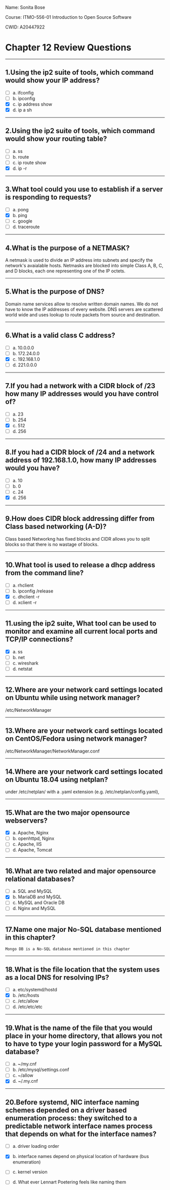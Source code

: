 Name: Sonita Bose

Course: ITMO-556-01 Introduction to Open Source Software

CWID: A20447922

# Chapter 12 Review Questions


---

## 1.Using the ip2 suite of tools, which command would show your IP address? 
- [ ] a. ifconfig 
- [ ] b. ipconfig 
- [X] c. ip address show 
- [X] d. ip a sh

---

## 2.Using the ip2 suite of tools, which command would show your routing table? 
- [ ] a. ss 
- [ ] b. route 
- [ ] c. ip route show 
- [X] d. ip -r

---

## 3.What tool could you use to establish if a server is responding to requests? 
- [ ] a. pong 
- [X] b. ping 
- [ ] c. google 
- [ ] d. traceroute

---

## 4.What is the purpose of a NETMASK?

A netmask is used to divide an IP address into subnets and specify the network's avaialable hosts.
Netmasks are blocked into simple Class A, B, C, and D blocks, each one representing one of the IP octets. 

---

## 5.What is the purpose of DNS?

Domain name services allow to resolve written domain names. We do not have to know the IP addresses
of every  website. DNS servers are scattered world wide and uses lookup to route packets from source and destination.

---

## 6.What is a valid class C address? 
- [ ] a. 10.0.0.0 
- [ ] b. 172.24.0.0 
- [x] c. 192.168.1.0 
- [ ] d. 221.0.0.0

---

## 7.If you had a network with a CIDR block of /23 how many IP addresses would you have control of? 
- [ ] a. 23 
- [ ] b. 254 
- [X] c. 512 
- [ ] d. 256

---

## 8.If you had a CIDR block of /24 and a network address of 192.168.1.0, how many IP addresses would you have? 
- [ ] a. 10 
- [ ] b. 0 
- [ ] c. 24 
- [X] d. 256

---

## 9.How does CIDR block addressing differ from Class based networking (A-D)?

Class based Networkng has fixed blocks and CIDR allows you to split blocks so that there is no wastage of blocks.

---

## 10.What tool is used to release a dhcp address from the command line? 
- [ ] a. rhclient 
- [ ] b. ipconfig /release 
- [X] c. dhclient -r 
- [ ] d. xclient -r

---

## 11.using the ip2 suite, What tool can be used to monitor and examine all current local ports and TCP/IP connections? 
- [X] a. ss 
- [ ] b. net 
- [ ] c. wireshark 
- [ ] d. netstat

---

## 12.Where are your network card settings located on Ubuntu while using network manager?

   /etc/NetworkManager

---

## 13.Where are your network card settings located on CentOS/Fedora using network manager?

   /etc/NetworkManager/NetworkManager.conf

---

## 14.Where are your network card settings located on Ubuntu 18.04 using netplan?
   
   under /etc/netplan/ with a .yaml extension (e.g. /etc/netplan/config.yaml),

---

## 15.What are the two major opensource webservers? 
- [X] a. Apache, Nginx 
- [ ] b. openhttpd, Nginx 
- [ ] c. Apache, IIS 
- [ ] d. Apache, Tomcat

---

## 16.What are two related and major opensource relational databases? 
- [ ] a. SQL and MySQL 
- [X] b. MariaDB and MySQL 
- [ ] c. MySQL and Oracle DB 
- [ ] d. Nginx and MySQL

---

## 17.Name one major No-SQL database mentioned in this chapter?

	Mongo DB is a No-SQL database mentioned in this chapter

---

## 18.What is the file location that the system uses as a local DNS for resolving IPs? 
- [ ] a. etc/systemd/hostd 
- [X] b. /etc/hosts 
- [ ] c. /etc/allow 
- [ ] d. /etc/etc/etc

---

## 19.What is the name of the file that you would place in your home directory, that allows you not to have to type your login password for a MySQL database? 
- [ ] a. ~/my.cnf 
- [ ] b. /etc/mysql/settings.conf 
- [ ] c. ~/allow 
- [X] d. ~/.my.cnf

---

## 20.Before systemd, NIC interface naming schemes depended on a driver based enumeration process: they switched to a predictable network interface names process that depends on what for the interface names? 
- [ ] a. driver loading order 
- [X] b. interface names depend on physical location of hardware (bus enumeration) 
- [ ] c. kernel version 
- [ ] d. What ever Lennart Poetering feels like naming them

















